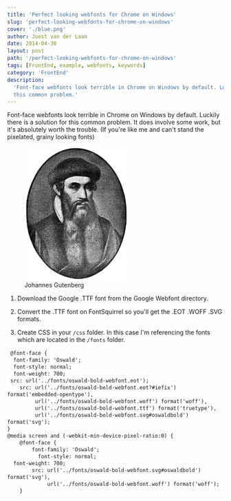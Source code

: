 ```yaml
---
title: 'Perfect looking webfonts for Chrome on Windows'
slug: 'perfect-looking-webfonts-for-chrome-on-windows'
cover: './blue.png'
author: Joost van der Laan
date: 2014-04-30
layout: post
path: '/perfect-looking-webfonts-for-chrome-on-windows'
tags: [FrontEnd, example, webfonts, keywords]
category: 'FrontEnd'
description:
  'Font-face webfonts look terrible in Chrome on Windows by default. Luckily there is a solution for
  this common problem.'
---
```


Font-face webfonts look terrible in Chrome on Windows by default. Luckily there is a solution for
this common problem. It does involve some work, but it's absolutely worth the trouble. (If you're
like me and can't stand the pixelated, grainy looking fonts)

<figure class="floatRight">
	<img style="height: 310px;" src="./Gutenberg.jpg" alt="Gutenberg">
	<figcaption>Johannes Gutenberg</figcaption>
</figure>

1.  Download the Google .TTF font from the Google Webfont directory.

2.  Convert the .TTF font on FontSquirrel so you'll get the .EOT .WOFF .SVG formats.

3.  Create CSS in your `/css` folder. In this case I'm referencing the fonts which are located in
    the `/fonts` folder.

```language-css
 @font-face {
  font-family: 'Oswald';
  font-style: normal;
  font-weight: 700;
 src: url('../fonts/oswald-bold-webfont.eot');
    src: url('../fonts/oswald-bold-webfont.eot?#iefix') format('embedded-opentype'),
         url('../fonts/oswald-bold-webfont.woff') format('woff'),
         url('../fonts/oswald-bold-webfont.ttf') format('truetype'),
         url('../fonts/oswald-bold-webfont.svg#oswaldbold') format('svg');
}
@media screen and (-webkit-min-device-pixel-ratio:0) {
    @font-face {
        font-family: 'Oswald';
          font-style: normal;
  font-weight: 700;
        src: url('../fonts/oswald-bold-webfont.svg#oswaldbold') format('svg'),
             url('../fonts/oswald-bold-webfont.woff') format('woff');
    }
```
